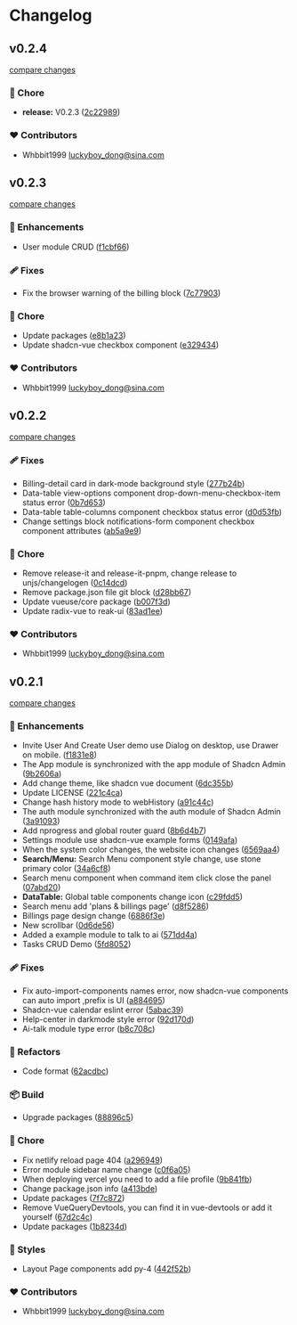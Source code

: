 # Changelog


## v0.2.4

[compare changes](https://github.com/Whbbit1999/shadcn-vue-admin/compare/v0.2.3...v0.2.4)

### 🏡 Chore

- **release:** V0.2.3 ([2c22989](https://github.com/Whbbit1999/shadcn-vue-admin/commit/2c22989))

### ❤️ Contributors

- Whbbit1999 <luckyboy_dong@sina.com>

## v0.2.3

[compare changes](https://github.com/Whbbit1999/shadcn-vue-admin/compare/v0.2.2...v0.2.3)

### 🚀 Enhancements

- User module CRUD ([f1cbf66](https://github.com/Whbbit1999/shadcn-vue-admin/commit/f1cbf66))

### 🩹 Fixes

- Fix the browser warning of the billing block ([7c77903](https://github.com/Whbbit1999/shadcn-vue-admin/commit/7c77903))

### 🏡 Chore

- Update packages ([e8b1a23](https://github.com/Whbbit1999/shadcn-vue-admin/commit/e8b1a23))
- Update shadcn-vue checkbox component ([e329434](https://github.com/Whbbit1999/shadcn-vue-admin/commit/e329434))

### ❤️ Contributors

- Whbbit1999 <luckyboy_dong@sina.com>

## v0.2.2

[compare changes](https://github.com/Whbbit1999/shadcn-vue-admin/compare/v0.2.1...v0.2.2)

### 🩹 Fixes

- Billing-detail card in dark-mode background style ([277b24b](https://github.com/Whbbit1999/shadcn-vue-admin/commit/277b24b))
- Data-table view-options component drop-down-menu-checkbox-item status error ([0b7d653](https://github.com/Whbbit1999/shadcn-vue-admin/commit/0b7d653))
- Data-table table-columns component checkbox status error ([d0d53fb](https://github.com/Whbbit1999/shadcn-vue-admin/commit/d0d53fb))
- Change settings block notifications-form component checkbox component attributes ([ab5a9e9](https://github.com/Whbbit1999/shadcn-vue-admin/commit/ab5a9e9))

### 🏡 Chore

- Remove release-it and release-it-pnpm, change release to unjs/changelogen ([0c14dcd](https://github.com/Whbbit1999/shadcn-vue-admin/commit/0c14dcd))
- Remove package.json file git block ([d28bb67](https://github.com/Whbbit1999/shadcn-vue-admin/commit/d28bb67))
- Update vueuse/core package ([b007f3d](https://github.com/Whbbit1999/shadcn-vue-admin/commit/b007f3d))
- Update radix-vue to reak-ui ([83ad1ee](https://github.com/Whbbit1999/shadcn-vue-admin/commit/83ad1ee))

### ❤️ Contributors

- Whbbit1999 <luckyboy_dong@sina.com>

## v0.2.1

[compare changes](https://github.com/Whbbit1999/shadcn-vue-admin/compare/0.2.0...v0.2.1)

### 🚀 Enhancements

- Invite User And Create User demo use Dialog on desktop, use Drawer on mobile. ([f1831e8](https://github.com/Whbbit1999/shadcn-vue-admin/commit/f1831e8))
- The App module is synchronized with the app module of Shadcn Admin ([9b2606a](https://github.com/Whbbit1999/shadcn-vue-admin/commit/9b2606a))
- Add change theme, like shadcn vue document ([6dc355b](https://github.com/Whbbit1999/shadcn-vue-admin/commit/6dc355b))
- Update LICENSE ([221c4ca](https://github.com/Whbbit1999/shadcn-vue-admin/commit/221c4ca))
- Change hash history mode to webHistory ([a91c44c](https://github.com/Whbbit1999/shadcn-vue-admin/commit/a91c44c))
- The auth module synchronized with the auth module of Shadcn Admin ([3a91093](https://github.com/Whbbit1999/shadcn-vue-admin/commit/3a91093))
- Add nprogress and global router guard ([8b6d4b7](https://github.com/Whbbit1999/shadcn-vue-admin/commit/8b6d4b7))
- Settings module use shadcn-vue example forms ([0149afa](https://github.com/Whbbit1999/shadcn-vue-admin/commit/0149afa))
- When the system color changes, the website icon changes ([6569aa4](https://github.com/Whbbit1999/shadcn-vue-admin/commit/6569aa4))
- **Search/Menu:** Search Menu component style change, use stone primary color ([34a6cf8](https://github.com/Whbbit1999/shadcn-vue-admin/commit/34a6cf8))
- Search menu component when command item click close the panel ([07abd20](https://github.com/Whbbit1999/shadcn-vue-admin/commit/07abd20))
- **DataTable:** Global table components change icon ([c29fdd5](https://github.com/Whbbit1999/shadcn-vue-admin/commit/c29fdd5))
- Search menu add 'plans & billings page' ([d8f5286](https://github.com/Whbbit1999/shadcn-vue-admin/commit/d8f5286))
- Billings page design change ([6886f3e](https://github.com/Whbbit1999/shadcn-vue-admin/commit/6886f3e))
- New scrollbar ([0d6de56](https://github.com/Whbbit1999/shadcn-vue-admin/commit/0d6de56))
- Added a example module to talk to ai ([571dd4a](https://github.com/Whbbit1999/shadcn-vue-admin/commit/571dd4a))
- Tasks CRUD Demo ([5fd8052](https://github.com/Whbbit1999/shadcn-vue-admin/commit/5fd8052))

### 🩹 Fixes

- Fix auto-import-components names error, now shadcn-vue components can auto import ,prefix is UI ([a884695](https://github.com/Whbbit1999/shadcn-vue-admin/commit/a884695))
- Shadcn-vue calendar eslint error ([5abac39](https://github.com/Whbbit1999/shadcn-vue-admin/commit/5abac39))
- Help-center in darkmode style error ([92d170d](https://github.com/Whbbit1999/shadcn-vue-admin/commit/92d170d))
- Ai-talk module type error ([b8c708c](https://github.com/Whbbit1999/shadcn-vue-admin/commit/b8c708c))

### 💅 Refactors

- Code format ([62acdbc](https://github.com/Whbbit1999/shadcn-vue-admin/commit/62acdbc))

### 📦 Build

- Upgrade packages ([88896c5](https://github.com/Whbbit1999/shadcn-vue-admin/commit/88896c5))

### 🏡 Chore

- Fix netlify reload page 404 ([a296949](https://github.com/Whbbit1999/shadcn-vue-admin/commit/a296949))
- Error module sidebar name change ([c0f6a05](https://github.com/Whbbit1999/shadcn-vue-admin/commit/c0f6a05))
- When deploying vercel you need to add a file profile ([9b841fb](https://github.com/Whbbit1999/shadcn-vue-admin/commit/9b841fb))
- Change package.json info ([a413bde](https://github.com/Whbbit1999/shadcn-vue-admin/commit/a413bde))
- Update packages ([7f7c872](https://github.com/Whbbit1999/shadcn-vue-admin/commit/7f7c872))
- Remove VueQueryDevtools, you can find it in vue-devtools or add it yourself ([67d2c4c](https://github.com/Whbbit1999/shadcn-vue-admin/commit/67d2c4c))
- Update packages ([1b8234d](https://github.com/Whbbit1999/shadcn-vue-admin/commit/1b8234d))

### 🎨 Styles

- Layout Page components add py-4 ([442f52b](https://github.com/Whbbit1999/shadcn-vue-admin/commit/442f52b))

### ❤️ Contributors

- Whbbit1999 <luckyboy_dong@sina.com>

